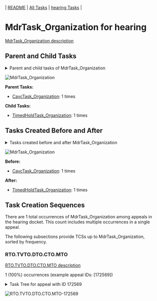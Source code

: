 <!-- DO NOT EDIT THIS FILE.  This file is autogenerated. -->
| [README](../README.md) | [All Tasks](../alltasks.md) | [hearing Tasks](tasklist.md) |

# MdrTask_Organization for hearing

[MdrTask_Organization description](../descr/MdrTask_Organization.md)

## Parent and Child Tasks

<details><summary markdown='span'>Parent and child tasks of MdrTask_Organization
</summary>

```
digraph G {
rankdir=LR;
node [shape=box]
"MdrTask_Organization" -> "TimedHoldTask_Organization" [label=1]
"CavcTask_Organization" -> "MdrTask_Organization" [label=1]
}
```
</details>

![MdrTask_Organization](dot/MdrTask_Organization-parentchild.dot.png)

**Parent Tasks:**

   * [CavcTask_Organization](CavcTask_Organization.md): 1 times

**Child Tasks:**

   * [TimedHoldTask_Organization](TimedHoldTask_Organization.md): 1 times

## Tasks Created Before and After

<details><summary markdown='span'>Tasks created before and after MdrTask_Organization</summary>

```
digraph G {
rankdir=LR;

"MdrTask_Organization" -> "TimedHoldTask_Organization" [label=1]
"CavcTask_Organization" -> "MdrTask_Organization" [label=1]
}
```
</details>

![MdrTask_Organization](dot/MdrTask_Organization.dot.png)

**Before:**

   * [CavcTask_Organization](CavcTask_Organization.md): 1 times

**After:**

   * [TimedHoldTask_Organization](TimedHoldTask_Organization.md): 1 times

## Task Creation Sequences

There are 1 total occurrences of MdrTask_Organization among appeals in the hearing docket.  This count includes multiple occurrences in a single appeal.

The following subsections provide TCSs up to MdrTask_Organization, sorted by frequency.

### RTO.TVTO.DTO.CTO.MTO

[RTO.TVTO.DTO.CTO.MTO description](../descr/RTO.TVTO.DTO.CTO.MTO.md)

1 (100%) occurrences (example appeal IDs: [172569])

<details><summary markdown='span'>Task Tree for appeal with ID 172569</summary>

```
@startuml
skinparam {
  ObjectBorderColor #555
  ObjectBorderThickness 0
  ObjectFontStyle bold
  ObjectFontSize 14
  ObjectAttributeFontColor #333
  ObjectAttributeFontSize 12
}
  object 0.RootTask #8dd3c7 {
Organization
}
  object 1.TrackVeteranTask #bebada {
Organization
}
  object 2.DistributionTask #ffffb3 {
Organization
}
  object 3.CavcTask #bcbd22 {
Organization
}
  object 4.MdrTask #d62728 {
Organization  <back:white>    </back>
}
  object 5.TimedHoldTask #fccde5 {
Organization
}
  object 6.TrackVeteranTask #bebada {
Organization
}
0.RootTask -- 1.TrackVeteranTask
0.RootTask -- 2.DistributionTask
2.DistributionTask -- 3.CavcTask
3.CavcTask -- 4.MdrTask
4.MdrTask -- 5.TimedHoldTask
0.RootTask -- 6.TrackVeteranTask
@enduml
```
</details>

![RTO.TVTO.DTO.CTO.MTO-172569](uml/RTO.TVTO.DTO.CTO.MTO-172569.png)

